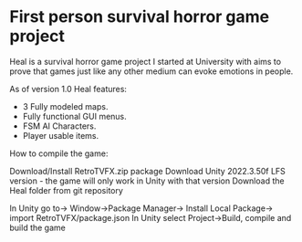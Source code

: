 # First person survival horror game project

Heal is a survival horror game project I started at University with aims to prove that games just like any other medium can evoke emotions in people.

As of version 1.0 Heal features:
- 3 Fully modeled maps.
- Fully functional GUI menus.
- FSM AI Characters.
- Player usable items.



How to compile the game:

Download/Install RetroTVFX.zip package
Download Unity 2022.3.50f LFS version - the game will only work in Unity with that version
Download the Heal folder from git repository

In Unity go to-> Window->Package Manager-> Install Local Package-> import RetroTVFX/package.json
In Unity select Project->Build, compile and build the game






